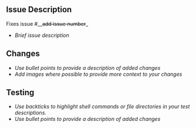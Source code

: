 ## Issue Description

Fixes issue #__~~add issue number~~_
- _Brief issue description_

## Changes
- _Use bullet points to provide a description of added changes_
- _Add images where possible to provide more context to your changes_

## Testing
- _Use backticks to highlight shell commands or file directories in your test descriptions._
- _Use bullet points to provide a description of added changes_
